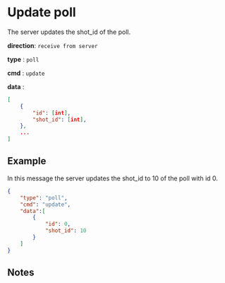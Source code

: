 # Update poll

The server updates the shot_id of the poll.

**direction**: `receive from server`

**type** : `poll`

**cmd** : `update`

**data** :

```json
[
    {
        "id": [int],
        "shot_id": [int],
    },
    ...
]
```

## Example

In this message the server updates the shot_id to 10 of the poll with id 0.

```json
{
    "type": "poll",
    "cmd": "update",
    "data":[
        {
            "id": 0,
            "shot_id": 10
        }
    ]
}
```

## Notes

